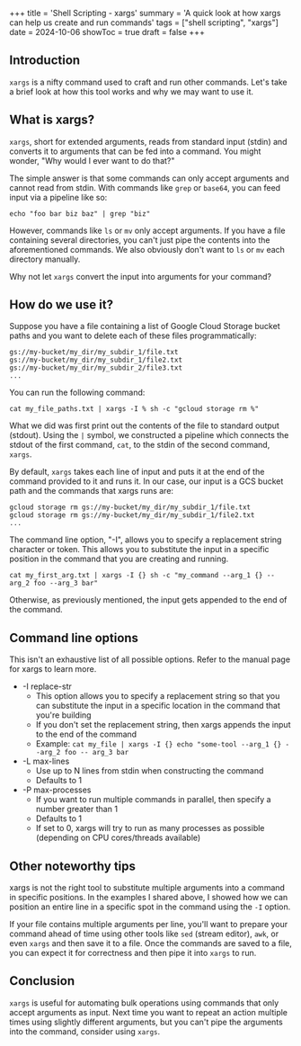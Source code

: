 +++
title = 'Shell Scripting - xargs'
summary = 'A quick look at how xargs can help us create and run commands'
tags = ["shell scripting", "xargs"]
date = 2024-10-06
showToc = true
draft = false
+++

## Introduction

`xargs` is a nifty command used to craft and run other commands. Let's take a brief look at how this tool works and why we may want to use it.

## What is xargs?

`xargs`, short for extended arguments, reads from standard input (stdin) and converts it to arguments that can be fed into a command. You might wonder, "Why would I ever want to do that?"

The simple answer is that some commands can only accept arguments and cannot read from stdin. With commands like `grep` or `base64`, you can feed input via a pipeline like so:
```
echo "foo bar biz baz" | grep "biz" 
```

However, commands like `ls` or `mv` only accept arguments. If you have a file containing several directories, you can't just pipe the contents into the aforementioned commands. We also obviously don't want to `ls` or `mv` each directory manually. 

Why not let `xargs` convert the input into arguments for your command?

## How do we use it?

Suppose you have a file containing a list of Google Cloud Storage bucket paths and you want to delete each of these files programmatically:
```
gs://my-bucket/my_dir/my_subdir_1/file.txt
gs://my-bucket/my_dir/my_subdir_1/file2.txt
gs://my-bucket/my_dir/my_subdir_2/file3.txt
...
```

You can run the following command:

```
cat my_file_paths.txt | xargs -I % sh -c "gcloud storage rm %"
```

What we did was first print out the contents of the file to standard output (stdout). Using the `|` symbol, we constructed a pipeline which connects the stdout of the first command, `cat`, to the stdin of the second command, `xargs`.

By default, `xargs` takes each line of input and puts it at the end of the command provided to it and runs it. In our case, our input is a GCS bucket path and the commands that xargs runs are:
```
gcloud storage rm gs://my-bucket/my_dir/my_subdir_1/file.txt
gcloud storage rm gs://my-bucket/my_dir/my_subdir_1/file2.txt
...
```

The command line option, "-I", allows you to specify a replacement string character or token. This allows you to substitute the input in a specific position in the command that you are creating and running. 
```
cat my_first_arg.txt | xargs -I {} sh -c "my_command --arg_1 {} --arg_2 foo --arg_3 bar"
```

Otherwise, as previously mentioned, the input gets appended to the end of the command.

## Command line options

This isn't an exhaustive list of all possible options. Refer to the manual page for xargs to learn more.

* -I replace-str
    * This option allows you to specify a replacement string so that you can substitute the input in a specific location in the command that you're building
    * If you don't set the replacement string, then xargs appends the input to the end of the command
    * Example: `cat my_file | xargs -I {} echo "some-tool --arg_1 {} --arg_2 foo -- arg_3 bar`
* -L max-lines
    * Use up to N lines from stdin when constructing the command
    * Defaults to 1
* -P max-processes
    * If you want to run multiple commands in parallel, then specify a number greater than 1
    * Defaults to 1
    * If set to 0, xargs will try to run as many processes as possible (depending on CPU cores/threads available)

## Other noteworthy tips

xargs is not the right tool to substitute multiple arguments into a command in specific positions. In the examples I shared above, I showed how we can position an entire line in a specific spot in the command using the `-I` option.

If your file contains multiple arguments per line, you'll want to prepare your command ahead of time using other tools like `sed` (stream editor), `awk`, or even `xargs` and then save it to a file. Once the commands are saved to a file, you can expect it for correctness and then pipe it into `xargs` to run.

## Conclusion

`xargs` is useful for automating bulk operations using commands that only accept arguments as input. Next time you want to repeat an action multiple times using slightly different arguments, but you can't pipe the arguments into the command, consider using `xargs`.
